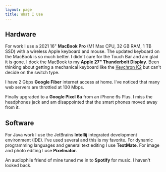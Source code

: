 ```yaml
---
layout: page
title: What I Use
---
```


## Hardware

For work I use a 2021 16" **MacBook Pro** (M1 Max CPU, 32 GB RAM, 1 TB SSD) with a wireless Apple keyboard and mouse. The updated keyboard on the MacBook is so much better. I didn't care for the Touch Bar and am glad it is gone. I dock the MacBook to my **Apple 27" Thunderbolt Display**. Been thinking about getting a mechanical keyboard like the [Keychron K2](https://www.keychron.com/collections/keyboard/products/keychron-k2-wireless-mechanical-keyboard) but can't decide on the switch type.

I have 2 Gbps **Google Fiber** internet access at home. I've noticed that many web servers are throttled at 100 Mbps.

Finally upgraded to a **Google Pixel 6a** from an iPhone 6s Plus. I miss the headphones jack and am disappointed that the smart phones moved away from it.

## Software

For Java work I use the JetBrains **Intellij** integrated development environment (IDE). I've used several and this is my favorite. For dynamic programming languages and general text editing I use **TextMate**. For image and photo editing I use **Pixelmator**.

An audiophile friend of mine tuned me in to **Spotify** for music. I haven't looked back.

